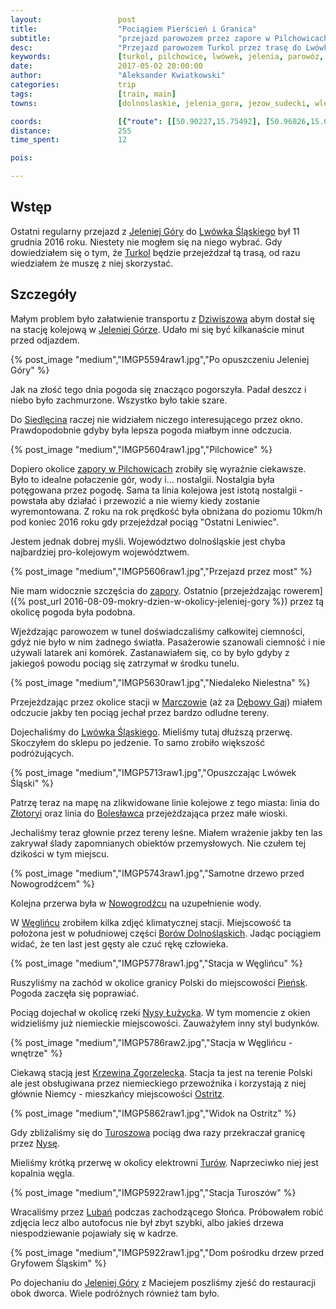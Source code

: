 ```yaml
---
layout:                 post
title:                  "Pociągiem Pierścień i Granica"
subtitle:               "przejazd parowozem przez zapore w Pilchowicach oraz do elektrowni Turoszów"
desc:                   "Przejazd parowozem Turkol przez trasę do Lwówka Śląskiego, która od grudnia 2016 oczekuje na remont, oraz do stacji kolejowej Turoszów"
keywords:               [turkol, pilchowice, lwówek, jelenia, parowóz, zgorzelec, turoszów, pociąg]
date:                   2017-05-02 20:00:00
author:                 "Aleksander Kwiatkowski"
categories:             trip
tags:                   [train, main]
towns:                  [dolnoslaskie, jelenia_gora, jezow_sudecki, wlen, lwowek_slaski, nowogrodziec, wegliniec, piensk, zgorzelec, sulikow, bogatynia]

coords:                 [{"route": [[50.90227,15.75492], [50.96826,15.65450], [50.97885,15.64403], [51.01202,15.67183], [51.04517,15.67321], [51.09759,15.63991], [51.12722,15.55528], [51.12054,15.53691], [51.18052,15.39700], [51.25417,15.39357], [51.29037,15.22397], [51.24687,15.04991], [51.17675,15.01763], [51.14263,15.02004], [51.09586,15.09883], [51.04786,15.01471], [51.05984,14.98553], [51.04225,14.95635], [50.98944,14.93009], [50.94945,14.89404], [50.92738,14.93129]], "type": "train"}]
distance:               255
time_spent:             12

pois:

---
```


[wiki-jelenia-gora]: https://pl.wikipedia.org/wiki/Jelenia_G%C3%B3ra
[wiki-lwowek-slaski]: https://pl.wikipedia.org/wiki/Lw%C3%B3wek_%C5%9Al%C4%85ski
[turkol]: http://www.turkol.pl/
[wiki-siedlecin]: https://pl.wikipedia.org/wiki/Siedl%C4%99cin
[wiki-pilchowice-zapora]: https://pl.wikipedia.org/wiki/Pilchowice_Zapora
[wiki-marczow]: https://pl.wikipedia.org/wiki/Marcz%C3%B3w
[wiki-debowy-gaj]: https://pl.wikipedia.org/wiki/D%C4%99bowy_Gaj
[wiki-lwowek-slaski]: https://pl.wikipedia.org/wiki/Lw%C3%B3wek_%C5%9Al%C4%85ski
[wiki-zlotoryja]: https://pl.wikipedia.org/wiki/Z%C5%82otoryja
[wiki-boleslawiec]: https://pl.wikipedia.org/wiki/Boles%C5%82awiec
[wiki-nowogrodziec]: https://pl.wikipedia.org/wiki/Nowogrodziec
[wiki-wegliniec]: https://pl.wikipedia.org/wiki/W%C4%99gliniec
[wiki-bory-dolnoslaskie]: https://pl.wikipedia.org/wiki/Bory_Dolno%C5%9Bl%C4%85skie
[wiki-piensk]: https://pl.wikipedia.org/wiki/Pie%C5%84sk
[wiki-nysa-rzeka]: https://pl.wikipedia.org/wiki/Nysa_%C5%81u%C5%BCycka
[wiki-krzewina-zgorzelecka]: https://pl.wikipedia.org/wiki/Krzewina_Zgorzelecka
[wiki-ostritz]: https://pl.wikipedia.org/wiki/Ostritz
[wiki-turoszow]: https://pl.wikipedia.org/wiki/Turosz%C3%B3w
[wiki-turow]: https://pl.wikipedia.org/wiki/Elektrownia_Tur%C3%B3w
[wiki-luban]: https://pl.wikipedia.org/wiki/Luba%C5%84_(wojew%C3%B3dztwo_dolno%C5%9Bl%C4%85skie)
[wiki-dziwiszow]: https://pl.wikipedia.org/wiki/Dziwisz%C3%B3w

Wstęp
-----

Ostatni regularny przejazd z [Jeleniej Góry][wiki-jelenia-gora] do
[Lwówka Śląskiego][wiki-lwowek-slaski] był 11 grudnia 2016 roku.
Niestety nie mogłem się na niego wybrać. Gdy dowiedziałem się
o tym, że [Turkol][turkol] będzie przejeżdzał tą trasą,
od razu wiedziałem że muszę z niej skorzystać.

Szczegóły
---------

Małym problem było załatwienie transportu
z [Dziwiszowa][wiki-dziwiszow] abym dostał się na stację
kolejową w [Jeleniej Górze][wiki-jelenia-gora]. Udało mi się być kilkanaście
minut przed odjazdem.

{% post_image "medium","IMGP5594raw1.jpg","Po opuszczeniu Jeleniej Góry" %}

Jak na złość tego dnia pogoda się znacząco pogorszyła.
Padał deszcz i niebo było zachmurzone. Wszystko było takie szare.

Do [Siedlęcina][wiki-siedlecin] raczej nie widziałem niczego
interesującego przez okno. Prawdopodobnie gdyby była lepsza pogoda miałbym
inne odczucia.

{% post_image "medium","IMGP5604raw1.jpg","Pilchowice" %}

Dopiero okolice [zapory w Pilchowicach][wiki-pilchowice-zapora] zrobiły się
wyraźnie ciekawsze. Było to idealne połaczenie gór, wody i... nostalgii.
Nostalgia była potęgowana przez pogodę. Sama ta linia kolejowa jest istotą
nostalgii - powstała aby działać i przewozić a nie wiemy kiedy zostanie
wyremontowana. Z roku na rok prędkość była obniżana do poziomu 10km/h
pod koniec 2016 roku gdy przejeżdzał pociąg "Ostatni Leniwiec".

Jestem jednak dobrej myśli. Województwo dolnośląskie jest chyba
najbardziej pro-kolejowym województwem.  

{% post_image "medium","IMGP5606raw1.jpg","Przejazd przez most" %}

Nie mam widocznie szczęścia do [zapory][wiki-pilchowice-zapora].
Ostatnio
[przejeżdzając rowerem]({% post_url 2016-08-09-mokry-dzien-w-okolicy-jeleniej-gory %})
przez tą okolicę pogoda była podobna.

Wjeżdzając parowozem w tunel doświadczaliśmy całkowitej ciemności, gdyż nie było
w nim żadnego światła. Pasażerowie szanowali ciemność i nie używali latarek ani komórek.
Zastanawiałem się, co by było gdyby z jakiegoś
powodu pociąg się zatrzymał w środku tunelu.

{% post_image "medium","IMGP5630raw1.jpg","Niedaleko Nielestna" %}

Przejeżdzając przez okolice stacji w [Marczowie][wiki-marczow]
(aż za [Dębowy Gaj][wiki-debowy-gaj]) miałem odczucie
jakby ten pociąg jechał przez bardzo odludne tereny.

Dojechaliśmy do [Lwówka Śląskiego][wiki-lwowek-slaski]. Mieliśmy tutaj
dłuższą przerwę. Skoczyłem do sklepu po jedzenie. To samo zrobiło
większość podróżujących.

{% post_image "medium","IMGP5713raw1.jpg","Opuszczając Lwówek Śląski" %}

Patrzę teraz na mapę na zlikwidowane linie kolejowe z tego miasta:
linia do [Złotoryi][wiki-zlotoryja] oraz linia do [Bolesławca][wiki-boleslawiec] przejeżdzająca
przez małe wioski.

Jechaliśmy teraz głownie przez tereny leśne. Miałem wrażenie jakby ten las
zakrywał ślady zapomnianych obiektów przemysłowych. Nie czułem tej dzikości
w tym miejscu.

{% post_image "medium","IMGP5743raw1.jpg","Samotne drzewo przed Nowogrodźcem" %}

Kolejna przerwa była w [Nowogrodźcu][wiki-nowogrodziec] na uzupełnienie wody.

W [Węglińcu][wiki-wegliniec] zrobiłem kilka zdjęć klimatycznej stacji.
Miejscowość ta położona jest w południowej części
[Borów Dolnośląskich][wiki-bory-dolnoslaskie].
Jadąc pociągiem widać, że ten last jest gęsty ale czuć rękę człowieka.

{% post_image "medium","IMGP5778raw1.jpg","Stacja w Węglińcu" %}

Ruszyliśmy na zachód w okolice granicy Polski do miejscowości [Pieńsk][wiki-piensk].
Pogoda zaczęła się poprawiać.

Pociąg dojechał w okolicę rzeki [Nysy Łużycka][wiki-nysa-rzeka]. W tym momencie
z okien widzieliśmy już niemieckie miejscowości. Zauważyłem inny styl budynków.

{% post_image "medium","IMGP5786raw2.jpg","Stacja w Węglińcu - wnętrze" %}

Ciekawą stacją jest [Krzewina Zgorzelecka][wiki-krzewina-zgorzelecka].
Stacja ta jest na terenie Polski ale jest obsługiwana przez niemieckiego
przewoźnika i korzystają z niej głównie Niemcy - mieszkańcy
miejscowości [Ostritz][wiki-ostritz].

{% post_image "medium","IMGP5862raw1.jpg","Widok na Ostritz" %}

Gdy zbliżaliśmy się do [Turoszowa][wiki-turoszow] pociąg dwa razy przekraczał
granicę przez [Nysę][wiki-nysa-rzeka].

Mieliśmy krótką przerwę w okolicy elektrowni [Turów][wiki-turow].
Naprzeciwko niej jest kopalnia węgla.

{% post_image "medium","IMGP5922raw1.jpg","Stacja Turoszów" %}

Wracaliśmy przez [Lubań][wiki-luban] podczas zachodzącego Słońca.
Próbowałem robić zdjęcia lecz albo autofocus nie był zbyt szybki, albo
jakieś drzewa niespodziewanie pojawiały się w kadrze.

{% post_image "medium","IMGP5922raw1.jpg","Dom pośrodku drzew przed Gryfowem Śląskim" %}

Po dojechaniu do [Jeleniej Góry][wiki-jelenia-gora] z Maciejem poszliśmy zjeść
do restauracji obok dworca. Wiele podróżnych również tam było.

